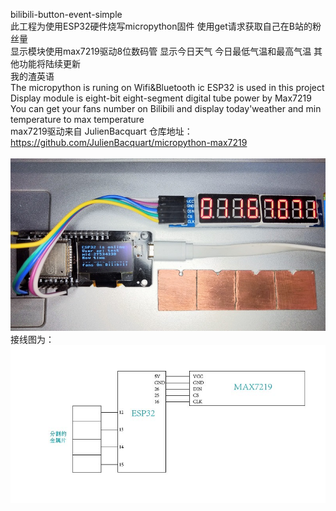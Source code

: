bilibili-button-event-simple<br/>
此工程为使用ESP32硬件烧写micropython固件 使用get请求获取自己在B站的粉丝量<br/>
显示模块使用max7219驱动8位数码管 显示今日天气 今日最低气温和最高气温 其他功能将陆续更新<br/>
我的渣英语<br/>
The micropython is runing on Wifi&amp;Bluetooth ic ESP32 is used in this project <br/>
Display module is eight-bit eight-segment digital tube power by Max7219 <br/>
You can get your fans number on Bilibili and display today'weather and min temperature to max temperature <br/>
max7219驱动来自 JulienBacquart 仓库地址：https://github.com/JulienBacquart/micropython-max7219 <br/>
<br/>
<img src="https://github.com/qianyededoufu/imgPackage/blob/master/IMG_20190607_194243348.jpg"  alt="PIC" />
<br/>
接线图为：<br/>
<img src="https://github.com/qianyededoufu/imgPackage/blob/master/esp32%20bili%20event%20sim.jpg"  alt="PIC" />
